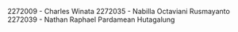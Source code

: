
 2272009 - Charles Winata
 2272035 - Nabilla Octaviani Rusmayanto
 2272039 - Nathan Raphael Pardamean Hutagalung
